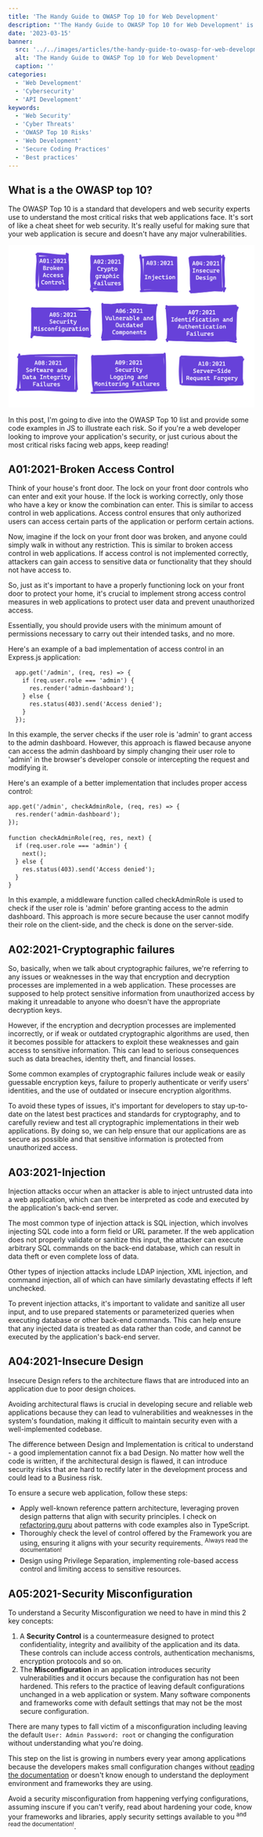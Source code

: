```yaml
---
title: 'The Handy Guide to OWASP Top 10 for Web Development'
description: "'The Handy Guide to OWASP Top 10 for Web Development' is a comprehensive resource made by me for developers looking to secure their web applications against the most common security threats. This guide covers the top 10 vulnerabilities identified by OWASP, providing simple explanations and practical tips for mitigating each risk. Whether you're a seasoned developer or just starting out, this guide will help you build more secure web applications and protect your users data."
date: '2023-03-15'
banner:
  src: '../../images/articles/the-handy-guide-to-owasp-for-web-development/the-handy-guide-to-owasp-for-web-development.png'
  alt: 'The Handy Guide to OWASP Top 10 for Web Development'
  caption: ''
categories:
  - 'Web Development'
  - 'Cybersecurity'
  - 'API Development'
keywords:
  - 'Web Security'
  - 'Cyber Threats'
  - 'OWASP Top 10 Risks'
  - 'Web Development'
  - 'Secure Coding Practices'
  - 'Best practices'
---
```


## What is a the OWASP top 10?

The OWASP Top 10 is a standard that developers and web security experts use to understand the most critical risks that web applications face. It's sort of like a cheat sheet for web security. It's really useful for making sure that your web application is secure and doesn't have any major vulnerabilities.

<img src="../../images/articles/the-handy-guide-to-owasp-for-web-development/TOP-10-Web-Application-Security-Risk.png">

In this post, I'm going to dive into the OWASP Top 10 list and provide some code examples in JS to illustrate each risk. So if you're a web developer looking to improve your application's security, or just curious about the most critical risks facing web apps, keep reading!

## A01:2021-Broken Access Control

Think of your house's front door. The lock on your front door controls who can enter and exit your house. If the lock is working correctly, only those who have a key or know the combination can enter. This is similar to access control in web applications. Access control ensures that only authorized users can access certain parts of the application or perform certain actions.

Now, imagine if the lock on your front door was broken, and anyone could simply walk in without any restriction. This is similar to broken access control in web applications. If access control is not implemented correctly, attackers can gain access to sensitive data or functionality that they should not have access to.

So, just as it's important to have a properly functioning lock on your front door to protect your home, it's crucial to implement strong access control measures in web applications to protect user data and prevent unauthorized access.

Essentially, you should provide users with the minimum amount of permissions necessary to carry out their intended tasks, and no more.

Here's an example of a bad implementation of access control in an Express.js application:

```JS
  app.get('/admin', (req, res) => {
    if (req.user.role === 'admin') {
      res.render('admin-dashboard');
    } else {
      res.status(403).send('Access denied');
    }
  });
```

In this example, the server checks if the user role is 'admin' to grant access to the admin dashboard. However, this approach is flawed because anyone can access the admin dashboard by simply changing their user role to 'admin' in the browser's developer console or intercepting the request and modifying it.

Here's an example of a better implementation that includes proper access control:

```JS
app.get('/admin', checkAdminRole, (req, res) => {
  res.render('admin-dashboard');
});

function checkAdminRole(req, res, next) {
  if (req.user.role === 'admin') {
    next();
  } else {
    res.status(403).send('Access denied');
  }
}
```

In this example, a middleware function called checkAdminRole is used to check if the user role is 'admin' before granting access to the admin dashboard. This approach is more secure because the user cannot modify their role on the client-side, and the check is done on the server-side.

## A02:2021-Cryptographic failures

So, basically, when we talk about cryptographic failures, we're referring to any issues or weaknesses in the way that encryption and decryption processes are implemented in a web application. These processes are supposed to help protect sensitive information from unauthorized access by making it unreadable to anyone who doesn't have the appropriate decryption keys.

However, if the encryption and decryption processes are implemented incorrectly, or if weak or outdated cryptographic algorithms are used, then it becomes possible for attackers to exploit these weaknesses and gain access to sensitive information. This can lead to serious consequences such as data breaches, identity theft, and financial losses.

Some common examples of cryptographic failures include weak or easily guessable encryption keys, failure to properly authenticate or verify users' identities, and the use of outdated or insecure encryption algorithms.

To avoid these types of issues, it's important for developers to stay up-to-date on the latest best practices and standards for cryptography, and to carefully review and test all cryptographic implementations in their web applications. By doing so, we can help ensure that our applications are as secure as possible and that sensitive information is protected from unauthorized access.

## A03:2021-Injection

Injection attacks occur when an attacker is able to inject untrusted data into a web application, which can then be interpreted as code and executed by the application's back-end server.

The most common type of injection attack is SQL injection, which involves injecting SQL code into a form field or URL parameter. If the web application does not properly validate or sanitize this input, the attacker can execute arbitrary SQL commands on the back-end database, which can result in data theft or even complete loss of data.

Other types of injection attacks include LDAP injection, XML injection, and command injection, all of which can have similarly devastating effects if left unchecked.

To prevent injection attacks, it's important to validate and sanitize all user input, and to use prepared statements or parameterized queries when executing database or other back-end commands. This can help ensure that any injected data is treated as data rather than code, and cannot be executed by the application's back-end server.

## A04:2021-Insecure Design

Insecure Design refers to the architecture flaws that are introduced into an application due to poor design choices.

Avoiding architectural flaws is crucial in developing secure and reliable web applications because they can lead to vulnerabilities and weaknesses in the system's foundation, making it difficult to maintain security even with a well-implemented codebase.

The difference between Design and Implementation is critical to understand - a good implementation cannot fix a bad Design. No matter how well the code is written, if the architectural design is flawed, it can introduce security risks that are hard to rectify later in the development process and could lead to a Business risk.

To ensure a secure web application, follow these steps:

- Apply well-known reference pattern architecture, leveraging proven design patterns that align with security principles. I check on <a href="https://refactoring.guru/design-patterns/catalog" target="_blank">refactoring.guru</a> about patterns with code examples also in TypeScript.
- Thoroughly check the level of control offered by the Framework you are using, ensuring it aligns with your security requirements. <sup>Always read the documentation!</sup>
- Design using Privilege Separation, implementing role-based access control and limiting access to sensitive resources.

## A05:2021-Security Misconfiguration

To understand a Security Misconfiguration we need to have in mind this 2 key concepts:

1. A <b>Security Control</b> is a countermeasure designed to protect confidentiality, integrity and availibity of the application and its data. These controls can include access controls, authentication mechanisms, encryption protocols and so on.
2. The <b>Misconfiguration</b> in an application introduces security vulnerabilities and it occurs because the configuration has not been hardened. This refers to the practice of leaving default configurations unchanged in a web application or system. Many software components and frameworks come with default settings that may not be the most secure configuration.

There are many types to fall victim of a misconfiguration including leaving the default `User: Admin Password: root` or changing the configuration without understanding what you're doing.

This step on the list is growing in numbers every year among applications because the developers makes small configuration changes without <u>reading the documentation</u> or doesn't know enough to understand the deployment environment and frameworks they are using.

Avoid a security misconfiguration from happening verfying configurations, assuming inscure if you can't verify, read about hardening your code, know your frameworks and libraries, apply security settings available to you <sup>and read the documentation!</sup>.
